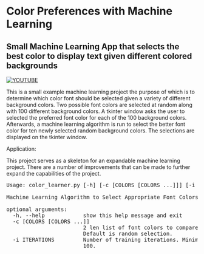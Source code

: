 # Color Preferences with Machine Learning
## Small Machine Learning App that selects the best color to display text given different colored backgrounds

[![YOUTUBE](https://img.youtube.com/vi/D3QkF0KDC2A/0.jpg)](https://www.youtube.com/watch?v=D3QkF0KDC2A)

This is a small example machine learning project the purpose of which is to determine which color font should be
selected given a variety of different background colors. Two possible font colors are selected at random along with
100 different background colors. A tkinter window asks the user to selected the preferred font color for each of the
100 background colors. Afterwards, a machine learning algorithm is run to select the better font color for ten newly
selected random background colors. The selections are displayed on the tkinter window.

Application:

This project serves as a skeleton for an expandable machine learning project. There are a number of improvements that
can be made to further expand the capabilities of the project.

<pre>
Usage: color_learner.py [-h] [-c [COLORS [COLORS ...]]] [-i ITERATIONS]

Machine Learning Algorithm to Select Appropriate Font Colors

optional arguments:
  -h, --help            show this help message and exit
  -c [COLORS [COLORS ...]]
                        2 len list of font colors to compare. EX: 05ab1b 55abc8
                        Default is random selection.
  -i ITERATIONS         Number of training iterations. Minimum 50. Default is
                        100.
</pre>
